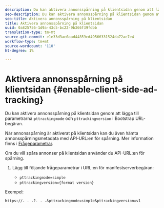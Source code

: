 ```yaml
---
description: Du kan aktivera annonsspårning på klientsidan genom att lägga till parametrarna paketeringsläge och paketeringsversion i Bootstrap URL-begäran.
seo-description: Du kan aktivera annonsspårning på klientsidan genom att lägga till parametrarna paketeringsläge och paketeringsversion i Bootstrap URL-begäran.
seo-title: Aktivera annonsspårning på klientsidan
title: Aktivera annonsspårning på klientsidan
uuid: 0a825756-1d9a-43c5-bc22-9b366f39fdbb
translation-type: tm+mt
source-git-commit: e1e33d3ac0aad44859cd49566331524da72ac7e4
workflow-type: tm+mt
source-wordcount: '110'
ht-degree: 1%

---
```



# Aktivera annonsspårning på klientsidan {#enable-client-side-ad-tracking}

Du kan aktivera annonsspårning på klientsidan genom att lägga till parametrarna `pttrackingmode` och `pttrackingversion` i Bootstrap URL-begäran.

När annonsspårning är aktiverat på klientsidan kan du även hämta annonsspårningsmetadata med API-URL:en för spårning. Mer information finns i [Frågeparametrar](/help/primetime-ad-insertion/~old-msapi-topics/ms-at-effectiveness/notvsdk-csat-ms-interface.md).

Om du vill spåra annonser på klientsidan använder du API-URL:en för spårning.

1. Lägg till följande frågeparametrar i URL:en för manifestserverbegäran:

   * `pttrackingmode=simple`
   * `pttrackingversion={format version}`

Exempel:

```URL
https://. . .?. . .&pttrackingmode=simple&pttrackingversion=v1
```
